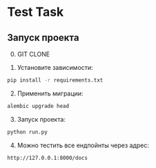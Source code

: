 # Test Task

## Запуск проекта

0. GIT CLONE

1. Установите зависимости:
```bash
pip install -r requirements.txt
```

2. Применить миграции:
```bash
alembic upgrade head
```

3. Запуск проекта:
```bash
python run.py
```

4. Можно тестить все ендпойнты через адрес:
```bash
http://127.0.0.1:8000/docs
```
